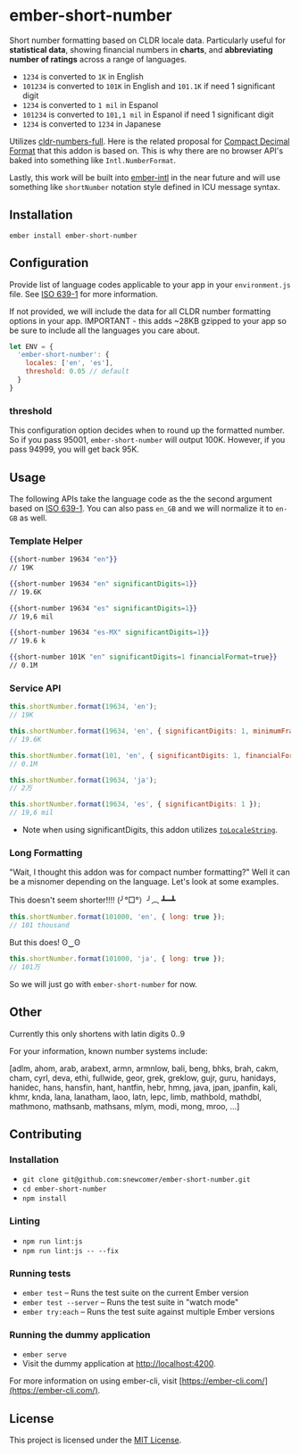 ember-short-number
==============================================================================

Short number formatting based on CLDR locale data.  Particularly useful for __statistical data__, showing financial numbers in __charts__, and __abbreviating number of ratings__ across a range of languages.

- `1234` is converted to `1K` in English
- `101234` is converted to `101K` in English and `101.1K` if need 1 significant digit
- `1234` is converted to `1 mil` in Espanol
- `101234` is converted to `101,1 mil` in Espanol if need 1 significant digit
- `1234` is converted to `1234` in Japanese

Utilizes [cldr-numbers-full](https://github.com/unicode-cldr/cldr-numbers-full). Here is the related proposal for [Compact Decimal Format](https://github.com/tc39/ecma402/issues/37) that this addon is based on.  This is why there are no browser API's baked into something like `Intl.NumberFormat`.

Lastly, this work will be built into [ember-intl](https://github.com/ember-intl/ember-intl) in the near future and will use something like `shortNumber` notation style defined in ICU message syntax.

Installation
------------------------------------------------------------------------------

```
ember install ember-short-number
```

Configuration
------------------------------------------------------------------------------
Provide list of language codes applicable to your app in your `environment.js` file.  See [ISO 639-1](http://www.loc.gov/standards/iso639-2/php/code_list.php) for more information.

If not provided, we will include the data for all CLDR number formatting options in your app.  IMPORTANT - this adds ~28KB gzipped to your app so be sure to include all the languages you care about.

```js
let ENV = {
  'ember-short-number': {
    locales: ['en', 'es'],
    threshold: 0.05 // default
  }
}
```

### threshold

This configuration option decides when to round up the formatted number.  So if you pass 95001, `ember-short-number` will output 100K.  However, if you pass 94999, you will get back 95K.

Usage
------------------------------------------------------------------------------
The following APIs take the language code as the the second argument based on [ISO 639-1](http://www.loc.gov/standards/iso639-2/php/code_list.php).  You can also pass `en_GB` and we will normalize it to `en-GB` as well.

### Template Helper

```hbs
{{short-number 19634 "en"}}
// 19K
```

```hbs
{{short-number 19634 "en" significantDigits=1}}
// 19.6K
```

```hbs
{{short-number 19634 "es" significantDigits=1}}
// 19,6 mil
```

```hbs
{{short-number 19634 "es-MX" significantDigits=1}}
// 19.6 k
```

```hbs
{{short-number 101K "en" significantDigits=1 financialFormat=true}}
// 0.1M
```


### Service API

```js
this.shortNumber.format(19634, 'en');
// 19K
```

```js
this.shortNumber.format(19634, 'en', { significantDigits: 1, minimumFractionDigits: 1, maximumFractionDigits: 2 });
// 19.6K
```

```js
this.shortNumber.format(101, 'en', { significantDigits: 1, financialFormat: true });
// 0.1M
```

```js
this.shortNumber.format(19634, 'ja');
// 2万
```

```js
this.shortNumber.format(19634, 'es', { significantDigits: 1 });
// 19,6 mil
```

* Note when using significantDigits, this addon utilizes [`toLocaleString`](https://developer.mozilla.org/en-US/docs/Web/JavaScript/Reference/Global_Objects/Number/toLocaleString).


### Long Formatting

"Wait, I thought this addon was for compact number formatting?" Well it can be a misnomer depending on the language.  Let's look at some examples.

This doesn't seem shorter!!!! (╯°□°）╯︵ ┻━┻
```js
this.shortNumber.format(101000, 'en', { long: true });
// 101 thousand
```

But this does! ʘ‿ʘ
```js
this.shortNumber.format(101000, 'ja', { long: true });
// 101万
```

So we will just go with `ember-short-number` for now.


Other
------------------------------------------------------------------------------
Currently this only shortens with latin digits 0..9

For your information, known number systems include:

[adlm, ahom, arab, arabext, armn, armnlow, bali, beng, bhks, brah,
 cakm, cham, cyrl, deva, ethi, fullwide, geor, grek, greklow, gujr,
 guru, hanidays, hanidec, hans, hansfin, hant, hantfin, hebr, hmng,
 java, jpan, jpanfin, kali, khmr, knda, lana, lanatham, laoo, latn,
 lepc, limb, mathbold, mathdbl, mathmono, mathsanb, mathsans, mlym,
 modi, mong, mroo, ...]


Contributing
------------------------------------------------------------------------------

### Installation

* `git clone git@github.com:snewcomer/ember-short-number.git`
* `cd ember-short-number`
* `npm install`

### Linting

* `npm run lint:js`
* `npm run lint:js -- --fix`

### Running tests

* `ember test` – Runs the test suite on the current Ember version
* `ember test --server` – Runs the test suite in "watch mode"
* `ember try:each` – Runs the test suite against multiple Ember versions

### Running the dummy application

* `ember serve`
* Visit the dummy application at [http://localhost:4200](http://localhost:4200).

For more information on using ember-cli, visit [https://ember-cli.com/](https://ember-cli.com/).

License
------------------------------------------------------------------------------

This project is licensed under the [MIT License](LICENSE.md).
